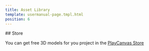 ```yaml
---
title: Asset Library
template: usermanual-page.tmpl.html
position: 6
---
```


## Store

You can get free 3D models for you project in the [PlayCanvas Store][1]

[1]: http://store.playcanvas.com/
